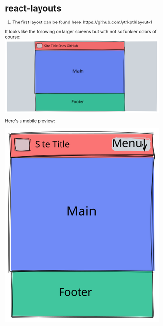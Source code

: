 # react-layouts

1. The first layout can be found here: <https://github.com/ytrkptl/layout-1>

It looks like the following on larger screens but with not so funkier colors of course:
![layout-1 preview](/assets/layout-1-excal-preview.svg)

Here's a mobile preview:

![layout-1 mobile preview](/assets/layout-1-excal-resp-preview.svg)
